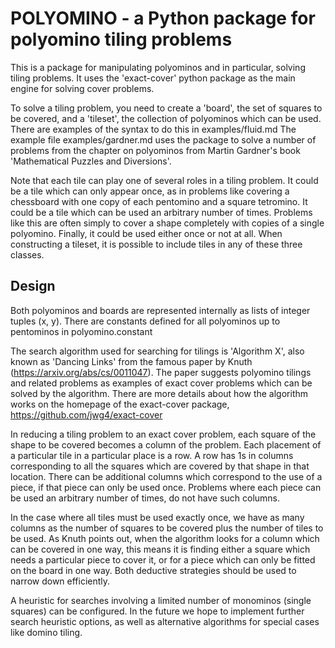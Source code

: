 # POLYOMINO - a Python package for polyomino tiling problems

This is a package for manipulating polyominos and in particular, solving tiling problems. It uses the 'exact-cover' python package as the main engine for solving cover problems.

To solve a tiling problem, you need to create a 'board', the set of squares to be covered, and a 'tileset', the collection of polyominos which can be used. There are examples of the syntax to do this in examples/fluid.md The example file examples/gardner.md uses the package to solve a number of problems from the chapter on polyominos from Martin Gardner's book 'Mathematical Puzzles and Diversions'.

Note that each tile can play one of several roles in a tiling problem. It could be a tile which can only appear once, as in problems like covering a chessboard with one copy of each pentomino and a square tetromino. It could be a tile which can be used an arbitrary number of times. Problems like this are often simply to cover a shape completely with copies of a single polyomino. Finally, it could be used either once or not at all. When constructing a tileset, it is possible to include tiles in any of these three classes.

## Design
Both polyominos and boards are represented internally as lists of integer tuples (x, y). There are constants defined for all polyominos up to pentominos in polyomino.constant

The search algorithm used for searching for tilings is 'Algorithm X', also known as 'Dancing Links' from the famous paper by Knuth (https://arxiv.org/abs/cs/0011047). The paper suggests polyomino tilings and related problems as examples of exact cover problems which can be solved by the algorithm. There are more details about how the algorithm works on the homepage of the exact-cover package, https://github.com/jwg4/exact-cover

In reducing a tiling problem to an exact cover problem, each square of the shape to be covered becomes a column of the problem. Each placement of a particular tile in a particular place is a row. A row has 1s in columns corresponding to all the squares which are covered by that shape in that location.
There can be additional columns which correspond to the use of a piece, if that piece can only be used once. Problems where each piece can be used an arbitrary number of times, do not have such columns.

In the case where all tiles must be used exactly once, we have as many columns as the number of squares to be covered plus the number of tiles to be used. As Knuth points out, when the algorithm looks for a column which can be covered in one way, this means it is finding either a square which needs a particular piece to cover it, or for a piece which can only be fitted on the board in one way. Both deductive strategies should be used to narrow down efficiently.

A heuristic for searches involving a limited number of monominos (single squares) can be configured. In the future we hope to implement further search heuristic options, as well as alternative algorithms for special cases like domino tiling.
